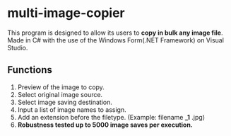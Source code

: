 # multi-image-copier

This program is designed to allow its users to **copy in bulk any image file**.
Made in C# with the use of the Windows Form(.NET Framework) on Visual Studio.

## Functions
1. Preview of the image to copy.
2. Select original image source.
3. Select image saving destination.
4. Input a list of image names to assign.
5. Add an extension before the filetype. (Example: filename **_1** .jpg)
6. **Robustness tested up to 5000 image saves per execution.**
